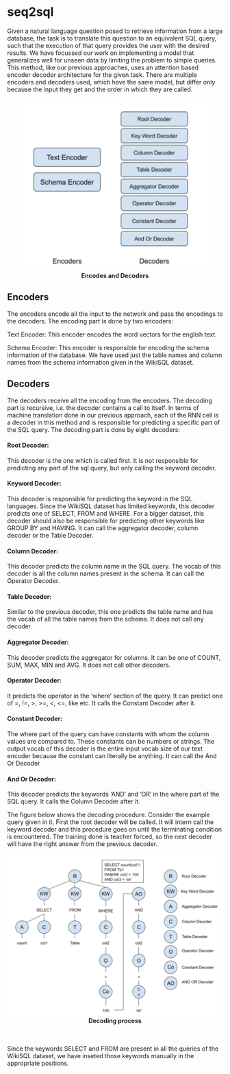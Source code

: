 # seq2sql


Given a natural language question posed to retrieve information from a large database, the task is to translate this question to an equivalent SQL query, such that the execution of that query provides the user with the desired results. We have focussed our work on implementing a model that generalizes well for unseen data by limiting the problem to simple queries.
<br>
This method, like our previous approaches, uses an attention based encoder decoder architecture for the given task. There are multiple encoders and decoders used, which have the same model, but differ only because the input they get and the order in which they are called.
<p align="center">
<img src='imgs/encoders_and_decoders.png' height="400"/>
<br>
<b>Encodes and Decoders</b>
<br>
</p>

## Encoders

The encoders encode all the input to the network and pass the encodings to the decoders. 
The encoding part is done by two encoders:


Text Encoder: This encoder encodes the word vectors for the english text.

Schema Encoder: This encoder is responsible for encoding the schema information of the database. We have used just the table names and column names from the schema information given in the WikiSQL dataset.  

## Decoders

The decoders receive all the encoding from the encoders. The decoding part is recursive, i.e. the decoder contains a call to itself. In terms of machine translation done in our previous approach, each of the RNN cell is a decoder in this method and is responsible for predicting a specific part of the SQL query. The decoding part is done by eight decoders:

#### Root Decoder: 
This decoder is the one which is called first. It is not responsible for predicting any part of the sql query, but only calling the keyword decoder. 

#### Keyword Decoder:  
This decoder is responsible for predicting the keyword in the SQL languages. Since the WikiSQL dataset has limited keywords, this decoder predicts one of SELECT, FROM and WHERE. For a bigger dataset, this decoder should also be responsible for predicting other keywords like GROUP BY and HAVING. It can call the aggregator decoder, column decoder or the Table Decoder.

#### Column Decoder: 
This decoder predicts the column name in the SQL query. The vocab of this decoder is all the column names present in the schema. It can call the Operator Decoder. 

#### Table Decoder: 
Similar to the previous decoder, this one predicts the table name and has the vocab of all the table names from the schema. It does not call any decoder.

#### Aggregator Decoder: 
This decoder predicts the aggregator for columns. It can be one of COUNT, SUM, MAX, MIN and AVG. It does not call other decoders.

#### Operator Decoder: 
It predicts the operator in the ‘where’ section of the query. It can predict one of =, !=, >, >=, <, <=, like etc. It calls the Constant Decoder after it.

#### Constant Decoder: 
The where part of the query can have constants with whom the column values are compared to. These constants can be numbers or strings. The output vocab of this decoder is the entire input vocab size of our text encoder because the constant can literally be anything. It can call the And Or Decoder 

#### And Or Decoder: 
This decoder predicts the keywords ‘AND’ and ‘OR’ in the where part of the SQL query. It calls the Column Decoder after it.


The figure below shows the decoding procedure. Consider the example query given in it. First the root decoder will be called. It will intern call the keyword decoder and this procedure goes on until the terminating condition is encountered. The training done is teacher forced, so the next decoder will have the right answer from the previous decoder. 

<p align="center">
<img src='imgs/decoding_process.png'/>
<b>Decoding process</b>
</p>
<br>
<br>
Since the keywords SELECT and FROM are present in all the queries of the WikiSQL dataset, we have inseted those keywords manually in the appropriate positions. 

